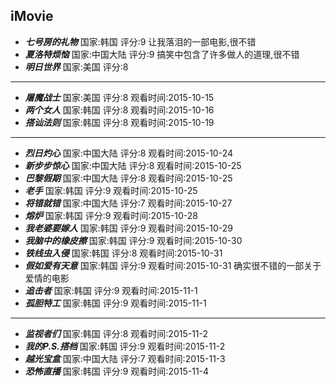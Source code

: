 iMovie
------
+ ***七号房的礼物*** 国家:韩国 评分:9 让我落泪的一部电影,很不错
+ ***夏洛特烦恼*** 国家:中国大陆 评分:9 搞笑中包含了许多做人的道理,很不错 
+ ***明日世界*** 国家:美国 评分:8

------

+ ***屠魔战士*** 国家:美国   评分:8   观看时间:2015-10-15
+ ***两个女人*** 国家:韩国   评分:8   观看时间:2015-10-16
+ ***搭讪法则*** 国家:韩国   评分:8   观看时间:2015-10-19

------

+ ***烈日灼心*** 国家:中国大陆   评分:8   观看时间:2015-10-24
+ ***新步步惊心*** 国家:中国大陆   评分:8   观看时间:2015-10-25
+ ***巴黎假期*** 国家:中国大陆   评分:8   观看时间:2015-10-25
+ ***老手*** 国家:韩国   评分:9   观看时间:2015-10-25
+ ***将错就错*** 国家:中国大陆   评分:7   观看时间:2015-10-27
+ ***熔炉*** 国家:韩国   评分:9   观看时间:2015-10-28
+ ***我老婆要嫁人*** 国家:韩国   评分:9   观看时间:2015-10-29
+ ***我脑中的橡皮擦*** 国家:韩国   评分:9   观看时间:2015-10-30
+ ***铁线虫入侵*** 国家:韩国   评分:8   观看时间:2015-10-31
+ ***假如爱有天意*** 国家:韩国   评分:9   观看时间:2015-10-31  确实很不错的一部关于爱情的电影
+ ***追击者*** 国家:韩国   评分:9   观看时间:2015-11-1 
+ ***孤胆特工*** 国家:韩国   评分:9   观看时间:2015-11-1

------

+ ***监视者们*** 国家:韩国   评分:8   观看时间:2015-11-2
+ ***我的P.S.搭档*** 国家:韩国   评分:9  观看时间:2015-11-2
+ ***越光宝盒*** 国家:中国大陆   评分:7  观看时间:2015-11-3
+ ***恐怖直播*** 国家:韩国   评分:9  观看时间:2015-11-4


